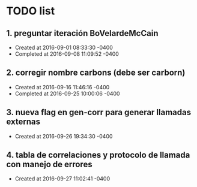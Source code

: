 # TODO list
## 1. preguntar iteración BoVelardeMcCain
- Created at   2016-09-01 08:33:30 -0400
- Completed at 2016-09-08 11:09:52 -0400

## 2. corregir nombre carbons (debe ser carborn)
- Created at   2016-09-16 11:46:16 -0400
- Completed at 2016-09-25 10:00:06 -0400

## 3. nueva flag en gen-corr para generar llamadas externas
- Created at   2016-09-26 19:34:30 -0400

## 4. tabla de correlaciones y protocolo de llamada con manejo de errores
- Created at   2016-09-27 11:02:41 -0400

